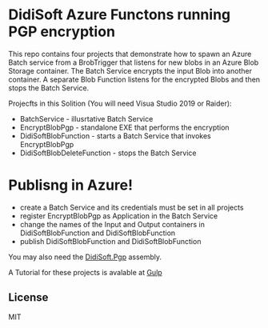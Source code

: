 # DidiSoft Azure Functons running PGP encryption

This repo contains four projects that demonstrate how to spawn an Azure Batch service from a BrobTrigger that listens for new blobs in an Azure Blob Storage container. The Batch Service encrypts the input Blob into another container. A separate Blob Function listens for the encrypted Blobs and then stops the Batch Service.

Projecfts in this Solition (You will need Visua Studio 2019 or Raider):

  - BatchService - illusrtative Batch Service 
  - EncryptBlobPgp - standalone EXE that performs the encryption
  - DidiSoftBlobFunction - starts a Batch Service that invokes EncryptBlobPgp
  - DidiSoftBlobDeleteFunction - stops the Batch Service

# Publisng in Azure!

  - create a Batch Service and its credentials must be set in all projects
  - register EncryptBlobPgp as Application in the Batch Service
  - change the names of the Input and Output containers in DidiSoftBlobFunction and DidiSoftBlobFunction
  - publish DidiSoftBlobFunction and DidiSoftBlobFunction
  
You may also need the [DidiSoft.Pgp] assembly.

A Tutorial for these projects is avalable at [Gulp]

License
----
MIT

   [DidiSoft.Pgp]: <https://www.nuget.org/packages/DidiSoft.Pgp.Trial/>
   [df1]: <https://didisoft.com/>
   [AngularJS]: <http://angularjs.org>
   [Gulp]: <https://didisoft.com/net-openpgp/examples/pgp-in-azure-batch-service/>

